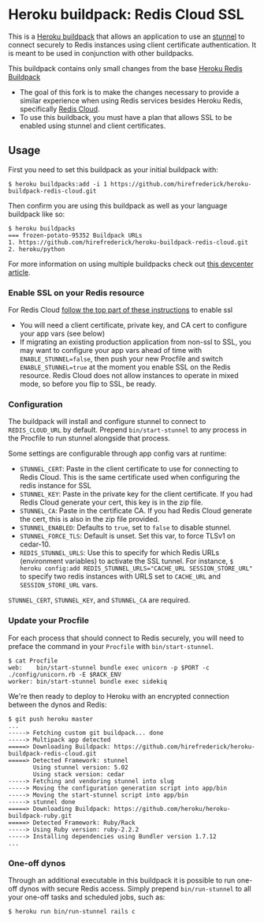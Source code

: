 # Heroku buildpack: Redis Cloud SSL

This is a [Heroku buildpack](http://devcenter.heroku.com/articles/buildpacks) that
allows an application to use an [stunnel](http://stunnel.org) to connect securely to
Redis instances using client certificate authentication. It is meant to be used in conjunction with other buildpacks.

This buildpack contains only small changes from the base [Heroku Redis Buildpack](https://github.com/heroku/heroku-buildpack-redis)
* The goal of this fork is to make the changes necessary to provide a similar experience when using Redis services
  besides Heroku Redis, specifically [Redis Cloud](https://redislabs.com/redis-cloud).
* To use this buildback, you must have a plan that allows SSL to be enabled using stunnel and client certificates.

## Usage

First you need to set this buildpack as your initial buildpack with:

```console
$ heroku buildpacks:add -i 1 https://github.com/hirefrederick/heroku-buildpack-redis-cloud.git
```

Then confirm you are using this buildpack as well as your language buildpack like so:

```console
$ heroku buildpacks
=== frozen-potato-95352 Buildpack URLs
1. https://github.com/hirefrederick/heroku-buildpack-redis-cloud.git
2. heroku/python
```

For more information on using multiple buildpacks check out [this devcenter article](https://devcenter.heroku.com/articles/using-multiple-buildpacks-for-an-app).

### Enable SSL on your Redis resource
For Redis Cloud [follow the top part of these instructions](https://redislabs.com/kb/read-more-ssl) to enable ssl
* You will need a client certificate, private key, and CA cert to configure your app vars (see below)
* If migrating an existing production application from non-ssl to SSL, you may want to configure your app vars ahead of time
with `ENABLE_STUNNEL=false`, then push your new Procfile and switch `ENABLE_STUNNEL=true` at the moment you enable
SSL on the Redis resource. Redis Cloud does not allow instances to operate in mixed mode, so before you flip to SSL, be ready.

### Configuration

The buildpack will install and configure stunnel to connect to `REDIS_CLOUD_URL` by default. Prepend `bin/start-stunnel`
to any process in the Procfile to run stunnel alongside that process.

Some settings are configurable through app config vars at runtime:

- ``STUNNEL_CERT``: Paste in the client certificate to use for connecting to Redis Cloud. This is the same certificate
used when configuring the redis instance for SSL
- ``STUNNEL_KEY``: Paste in the private key for the client certificate. If you had Redis Cloud generate your cert, this key is in the zip file.
- ``STUNNEL_CA``: Paste in the certificate CA. If you had Redis Cloud generate the cert, this is also in the zip file provided.
- ``STUNNEL_ENABLED``: Defaults to `true`, set to `false` to disable stunnel.
- ``STUNNEL_FORCE_TLS``: Default is unset. Set this var, to force TLSv1 on cedar-10.
- ``REDIS_STUNNEL_URLS``: Use this to specify for which Redis URLs (environment variables) to activate the SSL tunnel.
For instance, ``$ heroku config:add REDIS_STUNNEL_URLS="CACHE_URL SESSION_STORE_URL"`` to specify two redis instances
with URLS set to `CACHE_URL` and `SESSION_STORE_URL` vars.

`STUNNEL_CERT`, `STUNNEL_KEY`, and `STUNNEL_CA` are required.

### Update your Procfile

For each process that should connect to Redis securely, you will need to preface the command in
your `Procfile` with `bin/start-stunnel`.

    $ cat Procfile
    web:    bin/start-stunnel bundle exec unicorn -p $PORT -c ./config/unicorn.rb -E $RACK_ENV
    worker: bin/start-stunnel bundle exec sidekiq

We're then ready to deploy to Heroku with an encrypted connection between the dynos and Redis:

    $ git push heroku master
    ...
    -----> Fetching custom git buildpack... done
    -----> Multipack app detected
    =====> Downloading Buildpack: https://github.com/hirefrederick/heroku-buildpack-redis-cloud.git
    =====> Detected Framework: stunnel
           Using stunnel version: 5.02
           Using stack version: cedar
    -----> Fetching and vendoring stunnel into slug
    -----> Moving the configuration generation script into app/bin
    -----> Moving the start-stunnel script into app/bin
    -----> stunnel done
    =====> Downloading Buildpack: https://github.com/heroku/heroku-buildpack-ruby.git
    =====> Detected Framework: Ruby/Rack
    -----> Using Ruby version: ruby-2.2.2
    -----> Installing dependencies using Bundler version 1.7.12
    ...
    
### One-off dynos

Through an additional executable in this buildpack it is possible to run one-off dynos with secure Redis access.
Simply prepend `bin/run-stunnel` to all your one-off tasks and scheduled jobs, such as:

    $ heroku run bin/run-stunnel rails c